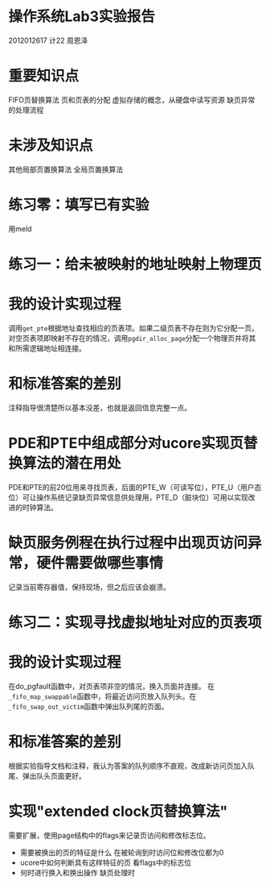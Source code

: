 # 操作系统Lab3实验报告

2012012617
计22
周恩泽

# 重要知识点
FIFO页替换算法
页和页表的分配
虚拟存储的概念，从硬盘中读写资源
缺页异常的处理流程

# 未涉及知识点
其他局部页置换算法
全局页置换算法

# 练习零：填写已有实验
用meld

# 练习一：给未被映射的地址映射上物理页

# 我的设计实现过程
调用`get_pte`根据地址查找相应的页表项。如果二级页表不存在则为它分配一页。
对空页表项即映射不存在的情况，调用`pgdir_alloc_page`分配一个物理页并将其和所需逻辑地址相连接。

# 和标准答案的差别
注释指导很清楚所以基本没差，也就是返回信息完整一点。

# PDE和PTE中组成部分对ucore实现页替换算法的潜在用处
PDE和PTE的前20位用来寻找页表，后面的PTE_W（可读写位），PTE_U（用户态位）可让操作系统记录缺页异常信息供处理用，PTE_D（脏块位）可用以实现改进的时钟算法。

# 缺页服务例程在执行过程中出现页访问异常，硬件需要做哪些事情
记录当前寄存器值，保持现场，但之后应该会崩溃。

# 练习二：实现寻找虚拟地址对应的页表项

# 我的设计实现过程
在do_pgfault函数中，对页表项非空的情况，换入页面并连接。
在`_fifo_map_swappable`函数中，将最近访问页放入队列头。在`_fifo_swap_out_victim`函数中弹出队列尾的页面。

# 和标准答案的差别
根据实验指导文档和注释，我认为答案的队列顺序不直观，改成新访问页加入队尾、弹出队头页面更好。

# 实现"extended clock页替换算法"
需要扩展，使用page结构中的flags来记录页访问和修改标志位。

- 需要被换出的页的特征是什么
在被轮询到时访问位和修改位都为0
- ucore中如何判断具有这样特征的页
看flags中的标志位
- 何时进行换入和换出操作
缺页处理时
